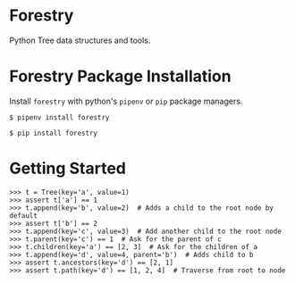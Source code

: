 # Forestry
Python Tree data structures and tools.

# Forestry Package Installation
Install `forestry` with python's `pipenv` or `pip` package managers.
```console
$ pipenv install forestry
```
```console
$ pip install forestry
```

# Getting Started
```
>>> t = Tree(key='a', value=1)
>>> assert t['a'] == 1
>>> t.append(key='b', value=2)  # Adds a child to the root node by default
>>> assert t['b'] == 2
>>> t.append(key='c', value=3)  # Add another child to the root node
>>> t.parent(key='c') == 1  # Ask for the parent of c
>>> t.children(key='a') == [2, 3]  # Ask for the children of a
>>> t.append(key='d', value=4, parent='b')  # Adds child to b
>>> assert t.ancestors(key='d') == [2, 1]
>>> assert t.path(key='d') == [1, 2, 4]  # Traverse from root to node
``` 

